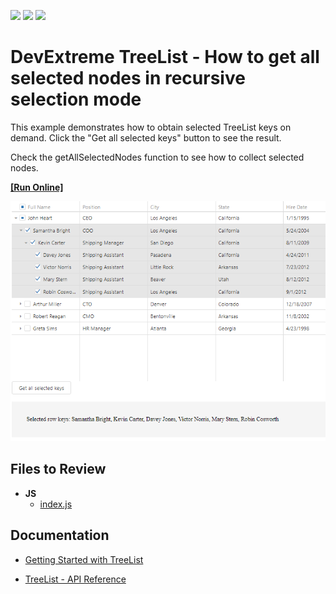 <!-- default badges list -->
![](https://img.shields.io/endpoint?url=https://codecentral.devexpress.com/api/v1/VersionRange/128584164/17.2.4%2B)
[![](https://img.shields.io/badge/Open_in_DevExpress_Support_Center-FF7200?style=flat-square&logo=DevExpress&logoColor=white)](https://supportcenter.devexpress.com/ticket/details/T590425)
[![](https://img.shields.io/badge/📖_How_to_use_DevExpress_Examples-e9f6fc?style=flat-square)](https://docs.devexpress.com/GeneralInformation/403183)
<!-- default badges end -->

# DevExtreme TreeList - How to get all selected nodes in recursive selection mode

<p>This example demonstrates how to obtain selected TreeList keys on demand. Click the "Get all selected keys" button to see the result.</p>
<p>Check the getAllSelectedNodes function to see how to collect selected nodes.</p>

<!-- run online -->
**[[Run Online]](https://codecentral.devexpress.com/128584164/)**
<!-- run online end -->

<div align="center"><img alt="" src="treelist-selection-mode.png" /></div>

## Files to Review

- **JS**
  - [index.js](JS/index.js)

## Documentation

- [Getting Started with TreeList](https://js.devexpress.com/Documentation/Guide/UI_Components/TreeList/Getting_Started_with_TreeList/)

- [TreeList - API Reference](https://js.devexpress.com/Documentation/ApiReference/UI_Components/dxTreeList/)


